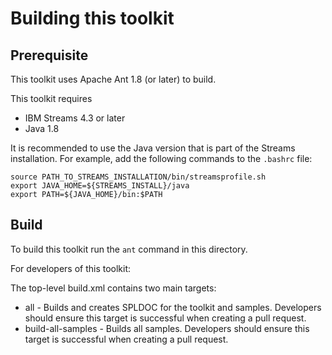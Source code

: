# Building this toolkit

## Prerequisite

This toolkit uses Apache Ant 1.8 (or later) to build.

This toolkit requires 

* IBM Streams 4.3 or later
* Java 1.8

It is recommended to use the Java version that is part of the Streams installation.
For example, add the following commands to the `.bashrc` file:

    source PATH_TO_STREAMS_INSTALLATION/bin/streamsprofile.sh
    export JAVA_HOME=${STREAMS_INSTALL}/java
    export PATH=${JAVA_HOME}/bin:$PATH

## Build

To build this toolkit run the `ant` command in this directory.

For developers of this toolkit:

The top-level build.xml contains two main targets:

* all - Builds and creates SPLDOC for the toolkit and samples. Developers should ensure this target is successful when creating a pull request.
* build-all-samples - Builds all samples. Developers should ensure this target is successful when creating a pull request.
